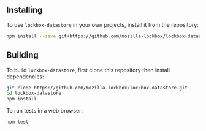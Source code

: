 ## Installing

To use `lockbox-datastore` in your own projects, install it from the repository:

```bash
npm install --save git+https://github.com/mozilla-lockbox/lockbox-datastore.git
```

## Building

To build `lockbox-datastore`, first clone this repository then install dependencies:

```bash
git clone https://github.com/mozilla-lockbox/lockbox-datastore.git
cd lockbox-datastore
npm install
```

To run tests in a web browser:

```bash
npm test
```
